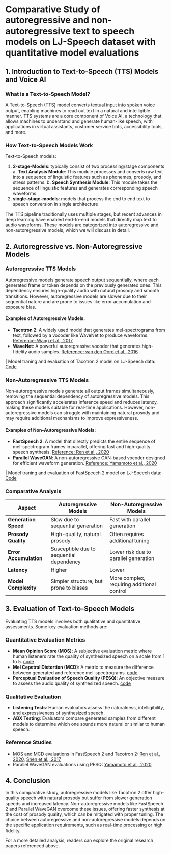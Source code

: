 # Comparative Study of autoregressive and non-autoregressive text to speech models on LJ-Speech dataset with quantitative model evaluations

## 1. Introduction to Text-to-Speech (TTS) Models and Voice AI

### What is a Text-to-Speech Model?
A Text-to-Speech (TTS) model converts textual input into spoken voice output, enabling machines to read out text in a natural and intelligible manner. TTS systems are a core component of Voice AI, a technology that allows machines to understand and generate human-like speech, with applications in virtual assistants, customer service bots, accessibility tools, and more.

### How Text-to-Speech Models Work
Text-to-Speech models:
1. **2-stage-Models**: typically consist of two processing/stage components
    a. **Text Analysis Module**: This module processes and converts raw text into a sequence of linguistic features such as phonemes, prosody, and stress patterns.
    b. **Speech Synthesis Module**: This module takes the sequence of linguistic features and generates corresponding speech waveforms.
2. **single-stage-models**: models that process the end to end text to speech conversion in single architecture 

The TTS pipeline traditionally uses multiple stages, but recent advances in deep learning have enabled end-to-end models that directly map text to audio waveforms. These models are categorized into autoregressive and non-autoregressive models, which we will discuss in detail.

## 2. Autoregressive vs. Non-Autoregressive Models

### Autoregressive TTS Models
Autoregressive models generate speech output sequentially, where each generated frame or token depends on the previously generated ones. This dependency ensures high-quality audio with natural prosody and smooth transitions. However, autoregressive models are slower due to their sequential nature and are prone to issues like error accumulation and exposure bias.

#### Examples of Autoregressive Models:
- **Tacotron 2**: A widely used model that generates mel-spectrograms from text, followed by a vocoder like WaveNet to produce waveforms. [Reference: Wang et al., 2017](https://arxiv.org/abs/1712.05884)
- **WaveNet**: A powerful autoregressive vocoder that generates high-fidelity audio samples. [Reference: van den Oord et al., 2016](https://arxiv.org/abs/1609.03499)

| Model traning and evaluation of Tacotron 2 model on LJ-Speech data: [Code](https://huggingface.co/speechbrain/tts-tacotron2-ljspeech)

### Non-Autoregressive TTS Models
Non-autoregressive models generate all output frames simultaneously, removing the sequential dependency of autoregressive models. This approach significantly accelerates inference speed and reduces latency, making these models suitable for real-time applications. However, non-autoregressive models can struggle with maintaining natural prosody and may require additional mechanisms to improve expressiveness.

#### Examples of Non-Autoregressive Models:
- **FastSpeech 2**: A model that directly predicts the entire sequence of mel-spectrogram frames in parallel, offering fast and high-quality speech synthesis. [Reference: Ren et al., 2020](https://arxiv.org/abs/2006.04558)
- **Parallel WaveGAN**: A non-autoregressive GAN-based vocoder designed for efficient waveform generation. [Reference: Yamamoto et al., 2020](https://arxiv.org/abs/1910.11480)

| Model traning and evaluation of FastSpeech 2 model on LJ-Speech data: [Code](https://espnet.github.io/espnet-tts-sample/egs/ljspeech/fastspeech.v2/)


### Comparative Analysis
| **Aspect**                 | **Autoregressive Models**                | **Non-Autoregressive Models**                |
|----------------------------|------------------------------------------|----------------------------------------------|
| **Generation Speed**       | Slow due to sequential generation        | Fast with parallel generation                |
| **Prosody Quality**        | High-quality, natural prosody            | Often requires additional tuning             |
| **Error Accumulation**     | Susceptible due to sequential dependency | Lower risk due to parallel generation        |
| **Latency**                | Higher                                   | Lower                                        |
| **Model Complexity**       | Simpler structure, but prone to biases   | More complex, requiring additional control   |

## 3. Evaluation of Text-to-Speech Models

Evaluating TTS models involves both qualitative and quantitative assessments. Some key evaluation methods are:

### Quantitative Evaluation Metrics
- **Mean Opinion Score (MOS)**: A subjective evaluation metric where human listeners rate the quality of synthesized speech on a scale from 1 to 5. [code](https://pypi.org/project/mean-opinion-score/)
- **Mel Cepstral Distortion (MCD)**: A metric to measure the difference between generated and reference mel-spectrograms. [code](https://github.com/MattShannon/mcd)
- **Perceptual Evaluation of Speech Quality (PESQ)**: An objective measure to assess the audio quality of synthesized speech. [code](https://lightning.ai/docs/torchmetrics/stable/audio/perceptual_evaluation_speech_quality.html)

### Qualitative Evaluation
- **Listening Tests**: Human evaluators assess the naturalness, intelligibility, and expressiveness of synthesized speech.
- **ABX Testing**: Evaluators compare generated samples from different models to determine which one sounds more natural or similar to human speech.

### Reference Studies
- MOS and MCD evaluations in FastSpeech 2 and Tacotron 2: [Ren et al., 2020](https://arxiv.org/abs/2006.04558), [Shen et al., 2017](https://arxiv.org/abs/1712.05884)
- Parallel WaveGAN evaluations using PESQ: [Yamamoto et al., 2020](https://arxiv.org/abs/1910.11480)

## 4. Conclusion

In this comparative study, autoregressive models like Tacotron 2 offer high-quality speech with natural prosody but suffer from slower generation speeds and increased latency. Non-autoregressive models like FastSpeech 2 and Parallel WaveGAN overcome these issues, offering faster synthesis at the cost of prosody quality, which can be mitigated with proper tuning. The choice between autoregressive and non-autoregressive models depends on the specific application requirements, such as real-time processing or high fidelity.

For a more detailed analysis, readers can explore the original research papers referenced above.
